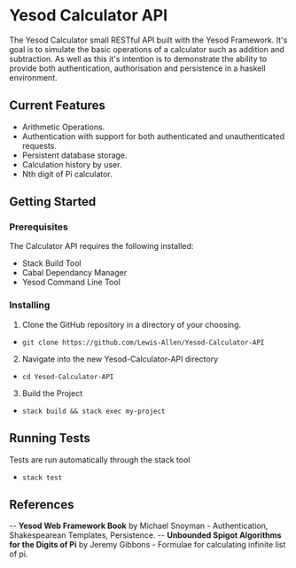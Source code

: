 # Yesod Calculator API

The Yesod Calculator small RESTful API built with the Yesod Framework. It's goal is to simulate the basic operations of a calculator such as addition and subtraction. As well as this it's intention is to demonstrate the ability to provide both authentication, authorisation and persistence in a haskell environment.
 
## Current Features
- Arithmetic Operations.
- Authentication with support for both authenticated and unauthenticated requests.
- Persistent database storage. 
- Calculation history by user. 
- Nth digit of Pi calculator. 

## Getting Started 

### Prerequisites

The Calculator API requires the following installed:
* Stack Build Tool 
* Cabal Dependancy Manager
* Yesod Command Line Tool

### Installing

1. Clone the GitHub repository in a directory of your choosing.
  * `git clone https://github.com/Lewis-Allen/Yesod-Calculator-API`
2. Navigate into the new Yesod-Calculator-API directory
  * `cd Yesod-Calculator-API`
3. Build the Project
  * `stack build && stack exec my-project`

## Running Tests
Tests are run automatically through the stack tool
* `stack test`

## References

-- __Yesod Web Framework Book__ by Michael Snoyman - Authentication, Shakespearean Templates, Persistence.
-- __Unbounded Spigot Algorithms for the Digits of Pi__ by Jeremy Gibbons - Formulae for calculating infinite list of pi. 